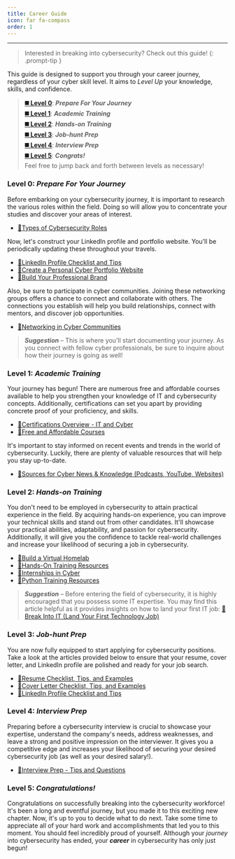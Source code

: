 ```yaml
---
title: Career Guide
icon: far fa-compass
order: 1
---
```



---

> Interested in breaking into cybersecurity? Check out this guide!
{: .prompt-tip }

This guide is designed to support you through your career journey, regardless of your cyber skill level. It aims to *Level Up* your knowledge, skills, and confidence. 

> **[◼️ Level 0](https://www.highlevelcyber.io/about/#level-0-prepare-for-your-journey)**: **_Prepare For Your Journey_** <br>
> **[◼️ Level 1](https://www.highlevelcyber.io/about/#level-1-academic-training)**: **_Academic Training_** <br>
> **[◼️ Level 2](https://www.highlevelcyber.io/about/#level-2-hands-on-training)**: **_Hands-on Training_** <br>
> **[◼️ Level 3](https://www.highlevelcyber.io/about/#level-3-job-hunt-prep)**: **_Job-hunt Prep_** <br>
> **[◼️ Level 4](https://www.highlevelcyber.io/about/#level-4-interview-prep)**: **_Interview Prep_** <br>
> **[◼️ Level 5](https://www.highlevelcyber.io/about/#level-5-congratulations)**: **_Congrats!_** <br>
> Feel free to jump back and forth between levels as necessary!

### **Level 0**: *Prepare For Your Journey*

Before embarking on your cybersecurity journey, it is important to research the various roles within the field. Doing so will allow you to concentrate your studies and discover your areas of interest.
* [📄Types of Cybersecurity Roles](/posts/Types-of-Cybersecurity-Roles/)

Now, let's construct your LinkedIn profile and portfolio website. You’ll be periodically updating these throughout your travels. 
* [📄LinkedIn Profile Checklist and Tips](/posts/LinkedIn-Profile-Checklist-and-Tips/)
* [📄Create a Personal Cyber Portfolio Website](/posts/Create-a-Personal-Cyber-Portfolio-Website/)
* [📄Build Your Professional Brand](/posts/Build-Your-Personal-Brand/)

Also, be sure to participate in cyber communities. Joining these networking groups offers a chance to connect and collaborate with others. The connections you establish will help you build relationships, connect with mentors, and discover job opportunities. 
* [📄Networking in Cyber Communities](/posts/Networking-in-Cyber-Communities/)

> **_Suggestion_** – This is where you'll start documenting your journey. As you connect with fellow cyber professionals, be sure to inquire about how their journey is going as well! 

### **Level 1**: *Academic Training*
Your journey has begun! There are numerous free and affordable courses available to help you strengthen your knowledge of IT and cybersecurity concepts. Additionally, certifications can set you apart by providing concrete proof of your proficiency, and skills.
* [📄Certifications Overview - IT and Cyber](/posts/Overview-IT-and-Cyber-Certifications/)
* [📄Free and Affordable Courses](/posts/Free-and-Affordable-Cyber-Courses/)

It's important to stay informed on recent events and trends in the world of cybersecurity. Luckily, there are plenty of valuable resources that will help you stay up-to-date. 
* [📄Sources for Cyber News & Knowledge (Podcasts, YouTube, Websites)](/posts/Sources-for-Cyber-News-and-Knowledge/)


### **Level 2**: *Hands-on Training*
You don't need to be employed in cybersecurity to attain practical experience in the field. By acquiring hands-on experience, you can improve your technical skills and stand out from other candidates. It'll showcase your practical abilities, adaptability, and passion for cybersecurity. Additionally, it will give you the confidence to tackle real-world challenges and increase your likelihood of securing a job in cybersecurity.
* [📄Build a Virtual Homelab](/posts/Set-Up-a-Virtual-Homelab/)
* [📄Hands-On Training Resources](/posts/Hands-On-Training-Resources/)
* [📄Internships in Cyber](/posts/Internships-in-Cyber/)
* [📄Python Training Resources](/posts/Python-Training-Resources/)

> **_Suggestion_** – Before entering the field of cybersecurity, it is highly encouraged that you possess some IT expertise. You may find this article helpful as it provides insights on how to land your first IT job: [📄Break Into IT (Land Your First Technology Job)](/posts/Break-into-IT/)

### **Level 3**: *Job-hunt Prep*
You are now fully equipped to start applying for cybersecurity positions. Take a look at the articles provided below to ensure that your resume, cover letter, and LinkedIn profile are polished and ready for your job search.
* [📄Resume Checklist, Tips, and Examples](/posts/Resume-Checklist,-Tips,-and-Examples/)
* [📄Cover Letter Checklist, Tips, and Examples](/posts/Cover-Letter-Checklist,-Tips,-and-Examples/)
* [📄LinkedIn Profile Checklist and Tips](/posts/LinkedIn-Profile-Checklist-and-Tips/)

### **Level 4**: *Interview Prep*
Preparing before a cybersecurity interview is crucial to showcase your expertise, understand the company's needs, address weaknesses, and leave a strong and positive impression on the interviewer. It gives you a competitive edge and increases your likelihood of securing your desired cybersecurity job (as well as your desired salary!). 
* [📄Interview Prep - Tips and Questions](/posts/Interview-Prep-Tips-and-Questions/)

### **Level 5**: *Congratulations!*
Congratulations on successfully breaking into the cybersecurity workforce! It's been a long and eventful journey, but you made it to this exciting new chapter. Now, it's up to you to decide what to do next. Take some time to appreciate all of your hard work and accomplishments that led you to this moment. You should feel incredibly proud of yourself. Although your _journey_ into cybersecurity has ended, your **_career_** in cybersecurity has only just begun!
